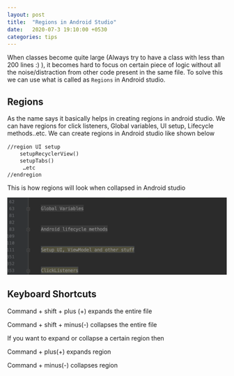 ```yaml
---
layout: post
title:  "Regions in Android Studio"
date:   2020-07-3 19:10:00 +0530
categories: tips
---
```


When classes become quite large (Always try to have a class with less than 200 lines :) ), it becomes hard to focus on certain piece of logic without all the noise/distraction from other code present in the same file. To solve this we can use what is called as `Regions` in Android studio.


## Regions
As the name says it basically helps in creating regions in android studio. We can have regions for click listeners, Global variables, UI setup, Lifecycle methods..etc. We can create regions in Android studio like shown below

```
//region UI setup
	setupRecyclerView()
	setupTabs()
	 …etc
//endregion
```

This is how regions will look when collapsed in Android studio

![image](https://github.com/AnirudhBhat/anirudhbhat.github.com/blob/master/assets/regions_android_studio.png?raw=true)

## Keyboard Shortcuts
Command + shift + plus (+) expands the entire file

Command + shift + minus(-) collapses the entire file

If you want to expand or collapse a certain region then

Command + plus(+) expands region

Command + minus(-) collapses region
